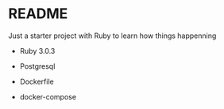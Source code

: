 # README

Just a starter project with Ruby to learn how things happenning

* Ruby 3.0.3

* Postgresql

* Dockerfile

* docker-compose
